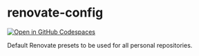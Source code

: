 # renovate-config
[![Open in GitHub Codespaces](https://github.com/codespaces/badge.svg)](https://github.com/codespaces/new)

Default Renovate presets to be used for all personal repositories.
